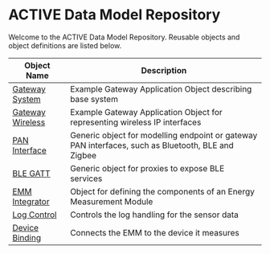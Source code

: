 # ACTIVE Data Model Repository

Welcome to the ACTIVE Data Model Repository. Reusable objects and object definitions are listed below.

Object Name | Description
------------|-------------
[Gateway System](Gateway_System/index.html) | Example Gateway Application Object describing base system
[Gateway Wireless](Gateway_Wireless/index.html) | Example Gateway Application Object for representing wireless IP interfaces
[PAN Interface](PAN_Interface/index.html) | Generic object for modelling endpoint or gateway PAN interfaces, such as Bluetooth, BLE and Zigbee
[BLE GATT](BLE_GATT/index.html) | Generic object for proxies to expose BLE services
[EMM Integrator](EMM_Integrator/index.html) | Object for defining the components of an Energy Measurement Module
[Log Control](Log_Control/index.html) | Controls the log handling for the sensor data
[Device Binding](DeviceBinding/index.html) | Connects the EMM to the device it measures
